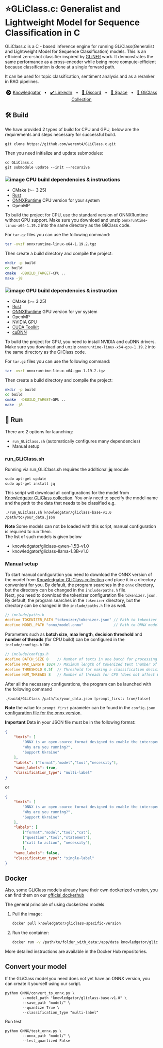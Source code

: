 
# ⭐GLiClass.c: Generalist and Lightweight Model for Sequence Classification in C

GLiClass.c is a C - based inference engine for running GLiClass(Generalist and Lightweight Model for Sequence Classification) models. This is an efficient zero-shot classifier inspired by [GLiNER](https://github.com/urchade/GLiNER) work. It demonstrates the same performance as a cross-encoder while being more compute-efficient because classification is done at a single forward path.  

It can be used for topic classification, sentiment analysis and as a reranker in RAG pipelines.

<p align="center">
    <img src="kg.png" style="position: relative; top: 5px;">
    <a href="https://www.knowledgator.com/"> Knowledgator</a>
    <span>&nbsp;&nbsp;•&nbsp;&nbsp;</span>
    <a href="https://www.linkedin.com/company/knowledgator/">✔️ LinkedIn</a>
    <span>&nbsp;&nbsp;•&nbsp;&nbsp;</span>
    <a href="https://discord.gg/NNwdHEKX">📢 Discord</a>
    <span>&nbsp;&nbsp;•&nbsp;&nbsp;</span>
    <a href="https://huggingface.co/spaces/knowledgator/GLiClass_SandBox">🤗 Space</a>
    <span>&nbsp;&nbsp;•&nbsp;&nbsp;</span>
    <a href="https://huggingface.co/collections/knowledgator/gliclass-6661838823756265f2ac3848">🤗 GliClass Collection</a>
</p>

## 🛠 Build
We have provided 2 types of build for CPU and GPU, below are the requirements and steps necessary for successful build.

```
git clone https://github.com/werent4/GLiClass.c.git
```

Then you need initialize and update submodules:
```
cd GLiClass.c
git submodule update --init --recursive
```

### <img src="https://github.com/user-attachments/assets/4d2fd37f-9882-4fea-902b-be5ccc1edae2" alt="image" height="30" width="30"> CPU build dependencies & instructions
 - CMake (>= 3.25)
 - [Rust](https://www.rust-lang.org/tools/install)
 - [ONNXRuntime](https://github.com/microsoft/onnxruntime/releases) CPU version for your system
 - OpenMP 

To build the project for CPU, use the standard version of ONNXRuntime without GPU support. Make sure you download and unzip ```onnxruntime-linux-x64-1.19.2``` into the same directory as the GliClass code.  

For `tar.gz` files you can use the following command:
```bash
tar -xvzf onnxruntime-linux-x64-1.19.2.tgz 
```
Then create a build directory and compile the project:  
```bash
mkdir -p build
cd build
cmake  -DBUILD_TARGET=CPU ..
make -j8
```
### <img src="https://github.com/user-attachments/assets/92a49538-feb0-4fcb-8789-8d6edfc2ceed" alt="image" height="40" width="40"> GPU build dependencies & instruction
 - CMake (>= 3.25)
 - [Rust](https://www.rust-lang.org/tools/install)
 - [ONNXRuntime](https://github.com/microsoft/onnxruntime/releases) GPU version for yor system
 - OpenMP
 - NVIDIA GPU
 - [CUDA Toolkit](https://developer.nvidia.com/cuda-downloads)
 - [cuDNN](https://developer.nvidia.com/cudnn-downloads )

To build the project for GPU, you need to install NVIDIA and cuDNN drivers. Make sure you download and unzip ```onnxruntime-linux-x64-gpu-1.19.2``` into the same directory as the GliClass code.  

For `tar.gz` files you can use the following command:
```bash
tar -xvzf onnxruntime-linux-x64-gpu-1.19.2.tgz 
```
Then create a build directory and compile the project:  
```bash
mkdir -p build
cd build
cmake  -DBUILD_TARGET=GPU ..
make -j8
```

## 🚀 Run 
There are 2 options for launching:
 - ```run_GLiClass.sh``` (automatically configures many dependencies)
 - Manual setup 

### run_GLiClass.sh
Running via run_GLiClass.sh requires the additional **jq** module  
```
sudo apt-get update
sudo apt-get install jq
```
This script will download all configurations for the model from [Knowledgator GLiClass collection](https://huggingface.co/collections/knowledgator/gliclass-6661838823756265f2ac3848). You only need to specify the model name and the path to the data that needs to be classified e.g.
```
./run_GLiClass.sh knowledgator/gliclass-base-v1.0 /path/to/your_data.json
```
**Note** Some models can not be loaded with this script, manual configuration is required to run them.  
The list of such models is given below  
 - knowledgator/gliclass-qwen-1.5B-v1.0
 - knowledgator/gliclass-llama-1.3B-v1.0

### Manual setup
To start manual configuration you need to download the ONNX version of the model from [Knowledgator GLiClass collection](https://huggingface.co/collections/knowledgator/gliclass-6661838823756265f2ac3848) and place it in a directory convenient for you. By default, the program searches in the ```onnx``` directory, but the directory can be changed in the ```include/paths.h``` file.  
Next, you need to download the tokenizer configuration file ```tokenizer.json```. By default, the program searches in the ```tokenizer``` directory, but the directory can be changed in the ```include/paths.h``` file as well. 

``` C
// include/paths.h
#define TOKENIZER_PATH "tokenizer/tokenizer.json" // Path to tokenizer file (JSON configuration)
#define MODEL_PATH "onnx/model.onnx"              // Path to ONNX model for inference
```

Parameters such as **batch size**, **max length**, **decision threshold** and **number of threads** (for CPU build) can be configured in the ```include/configs.h``` file.
``` C
// include/configs.h
#define BATCH_SIZE 8    // Number of texts in one batch for processing by the model
#define MAX_LENGTH 1024 // Maximum length of tokenized text (number of tokens)
#define THRESHOLD 0.5f  // Threshold for making a classification decision 
#define NUM_THREADS 8   // Number of threads for CPU (does not affect GPU performance)
```

After all the necessary configurations, the program can be launched with the following command  
``` bash
./build/GLiClass /path/to/your_data.json [prompt_first: true/false]
```
**Note** the value for ```prompt_first``` parameter can be found in the ```config.json``` [configuration file for the onnx version](https://huggingface.co/knowledgator/gliclass-small-v1.0/blob/be5ffb291f2fa96fed865390ceee092efebf4b13/onnx/config.json#L4).

**Important** Data in your JSON file must be in the following format:
```json
{
    "texts": [
        "ONNX is an open-source format designed to enable the interoperability of AI models.",
        "Why are you running?",
        "Support Ukraine"
    ],
    "labels": ["format","model","tool","necessity"],
    "same_labels": true,
    "classification_type": "multi-label"
}
```
or
```json
{
    "texts": [
        "ONNX is an open-source format designed to enable the interoperability of AI models.",
        "Why are you running?",
        "Support Ukraine"
    ],
    "labels": [
        ["format","model","tool","cat"],
        ["question","tool","statement"],
        ["call to action", "necessity"],
        ],
    "same_labels": false,
    "classification_type": "single-label" 
}
```
## Docker 
Also, some GLiClass models already have their own dockerized version, you can find them on our [official dockerhub](https://hub.docker.com/repositories/knowledgator)
  
The general principle of using dockerized models
1. Pull the image:
    ```bash
    docker pull knowledgator/gliclass-specific-version
    ```
2. Run the container:
    ```bash
    docker run -v /path/to/folder_with_data:/app/data knowledgator/gliclass-specific-version /app/your_data.json
    ```  
More detailed instructions are available in the Docker Hub repositories.

## Convert your model
If the GLiClass model you need does not yet have an ONNX version, you can create it yourself using our script.
```
python ONNX/convert_to_onnx.py \
        --model_path "knowledgator/gliclass-base-v1.0" \
        --save_path "model/" \
        --quantize True \
        --classification_type "multi-label"
```

Run test
```
python ONNX/test_onnx.py \
        --onnx_path "model/" \
        --test_quantized False
```
